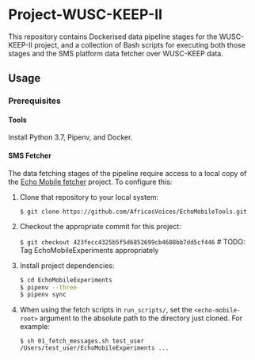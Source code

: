 # Project-WUSC-KEEP-II

This repository contains Dockerised data pipeline stages for the WUSC-KEEP-II project, and a collection of Bash scripts
for executing both those stages and the SMS platform data fetcher over WUSC-KEEP data.

## Usage
### Prerequisites
#### Tools
Install Python 3.7, Pipenv, and Docker.

#### SMS Fetcher
The data fetching stages of the pipeline require access to a local copy of the 
[Echo Mobile fetcher](https://github.com/AfricasVoices/EchoMobileTools) project.
To configure this:
 
1. Clone that repository to your local system:

   `$ git clone https://github.com/AfricasVoices/EchoMobileTools.git`


1. Checkout the appropriate commit for this project:

   `$ git checkout 423fecc4325b5f5d6852699cb4608bb7dd5cf446`  # TODO: Tag EchoMobileExperiments appropriately

1. Install project dependencies:
   ```bash
   $ cd EchoMobileExperiments
   $ pipenv --three
   $ pipenv sync
   ```

1. When using the fetch scripts in `run_scripts/`, set the `<echo-mobile-root>` argument to the absolute path 
   to the directory just cloned. For example:

   `$ sh 01_fetch_messages.sh test_user /Users/test_user/EchoMobileExperiments ...`
